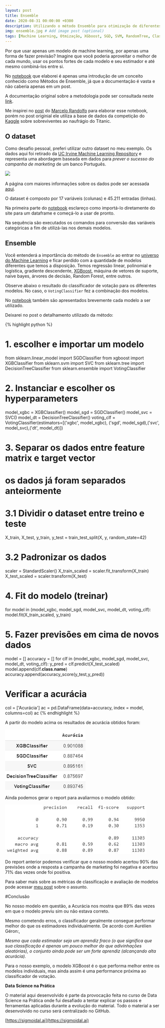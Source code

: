 ```yaml
---
layout: post
title: Ensemble
date: 2020-08-31 00:00:00 +0300
description: Utilizando o método Ensemble para otimização de diferentes modelos de Machine Learning # Add post description (optional)
img: ensemble.jpg # Add image post (optional)
tags: [Machine Learning, Otmização, XGboost, SGD, SVM, RandomTree, Classifiers] # add tag
---
```


Por que usar apenas um modelo de machine learning, por apenas uma forma de fazer previsão? Imagine que você poderia aproveitar o melhor de cada mundo, usar os pontos fortes de cada modelo e seu estimador e até mesmo combiná-los entre si.

No [notebook](https://colab.research.google.com/drive/1nrfXv8t_nLUAzeNzja51Ds8cgZFv8Lsb?usp=sharing) que elaborei é apenas uma introdução de um conceito conhecido como Métodos de Ensemble, já que a documentação é vasta e não caberia apenas em um post.

A documentação original sobre a metodologia pode ser consultada neste [link](https://scikit-learn.org/stable/modules/generated/sklearn.ensemble.VotingClassifier.html).


Me inspirei no [post](https://sigmoidal.ai/metodo-de-ensemble-vantagens-da-combinacao-de-diferentes-estimadores/) do [Marcelo Randolfo](https://www.linkedin.com/in/marcelo-randolfo/) para elaborar esse notebook, porém no post originial ele utiliza a base de dados da competição do [Kaggle](https://www.kaggle.com/c/titanic) sobre sobreviventes ao naufrágio do Titanic.

## O dataset

Como desafio pessoal, preferi utilizar outro dataset no meu exemplo. Os dados aqui foi retirado da [UC Irvine Machine Learning Repository](https://archive.ics.uci.edu/ml/index.php) e representa uma abordagem baseada em dados para *prever o sucesso do campanha de marketing* de um banco Português. 

![](https://conteudo.movidesk.com/wp-content/uploads/2019/05/Blog-08-05-Telemarketing.jpg)



A página com maiores informações sobre os dados pode ser acessada [aqui](https://archive.ics.uci.edu/ml/datasets/Bank+Marketing).

O dataset é composto por 17 variáveis (colunas) e 45.211 entradas (linhas).

Na primeira parte do [notebook](https://colab.research.google.com/drive/1nrfXv8t_nLUAzeNzja51Ds8cgZFv8Lsb?usp=sharing) esclareço como importá-lo diretamente do site para um dataframe e começá-lo a usar de pronto.

Na sequência são executados os comandos para conversão das variáveis categóricas a fim de utilizá-las nos demais modelos.

## Ensemble

Você entenderá a importância do método de `Ensemble` ao entrar no [universo do Machine Learning](https://sigmoidal.ai/como-salvar-seu-modelo-de-machine-learning/) e ficar perdido com a quantidade de modelos diferentes que temos a disposição. Temos regressão linear, polinomial e logística, gradiente descendente, [XGBoost](https://sigmoidal.ai/xgboost-aprenda-algoritmo-de-machine-learning-em-python/), máquina de vetores de suporte, naive bayes, árvores de decisão, Random Forest, entre outros.

Observe abaixo o resultado do classificador de votação para os diferentes modelos. No caso, o `VotingClassifier` fez a combinação dos modelos.

No [notebook](https://colab.research.google.com/drive/1nrfXv8t_nLUAzeNzja51Ds8cgZFv8Lsb?usp=sharing) também são apresentados brevemente cada modelo a ser utilizado.

Deixarei no post o detalhamento utilizado da método:

{% highlight python %}
# 1. escolher e importar um modelo
from sklearn.linear_model import SGDClassifier
from xgboost import XGBClassifier
from sklearn.svm import SVC
from sklearn.tree import DecisionTreeClassifier
from sklearn.ensemble import VotingClassifier

# 2. Instanciar e escolher os hyperparameters
model_xgbc = XGBClassifier()
model_sgd = SGDClassifier()
model_svc = SVC()
model_dt = DecisionTreeClassifier()
voting_clf = VotingClassifier(estimators=[('xgbc', model_xgbc), ('sgd', model_sgd),('svc', model_svc),('dt', model_dt)])

# 3. Separar os dados entre feature matrix e target vector 
# os dados já foram separados anteiormente

# 3.1 Dividir o dataset entre treino e teste
X_train, X_test, y_train, y_test = train_test_split(X, y, random_state=42)

# 3.2 Padronizar os dados
scaler = StandardScaler()
X_train_scaled = scaler.fit_transform(X_train)
X_test_scaled = scaler.transform(X_test)

# 4. Fit do modelo (treinar)
for model in (model_xgbc, model_sgd, model_svc, model_dt, voting_clf):
    model.fit(X_train_scaled, y_train)

# 5. Fazer previsões em cima de novos dados
model = []
accuracy = []
for clf in (model_xgbc, model_sgd, model_svc, model_dt, voting_clf):
    y_pred = clf.predict(X_test_scaled)
    model.append(clf.__class__.__name__)
    accuracy.append(accuracy_score(y_test,y_pred))

# Verificar a acurácia
col = ['Acurácia']
ac = pd.DataFrame(data=accuracy, index = model, columns=col)
ac
{% endhighlight %}


A partir do modelo acima os resultados de acurácia obtidos foram:

![Acurácia](assets/img/Ensemble-acc.jpg)

Ainda podemos gerar o report para avaliarmos o modelo obtido:

![Classification Report](assets/img/Ensemble-report.jpg)


Do report anterior podemos verificar que o nosso modelo acertou 90% das previsões onde a resposta a campanha de marketing foi negativa e acertou 71% das vezes onde foi positiva.

Para saber mais sobre as métricas de classificação e avaliação de modelos pode acessar [meu post](https://mabittar.github.io/Metricas/) sobre o assunto.

#Conclusão

No nosso modelo em questão, a Acurácia nos mostra que 89% das vezes em que o modelo previu sim ou não estava correto. 


Mesmo cometendo erros, o classificador geralmente consegue performar melhor do que os estimadores individualmente. De acordo com Aurélien Géron:,

*Mesmo que cada estimador seja um aprendiz fraco (o que significa que sua classificação é apenas um pouco melhor do que adivinhações aleatórias), o conjunto ainda pode ser um forte aprendiz (alcançando alta acurácia).*


Para o nosso exemplo, o modelo XGBoost é o que performa melhor entre os modelos individuais, mas ainda assim é uma performance próxima ao classificador de votação.




**Data Science na Prática**

O material aqui desenvolvido é parte da provocação feita no curso de Data Science na Prática onde fui desafiado a tentar explicar os passos e ferramentas aplicadas durante a evolução do material.
Todo o material a ser desenvolvido no curso será centralizado no GitHub. 

[https://sigmoidal.ai](https://sigmoidal.ai)







